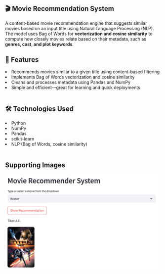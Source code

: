 
## **🎬 Movie Recommendation System**
A content-based movie recommendation engine that suggests similar movies based on an input title using Natural Language Processing (NLP). The model uses Bag of Words for **vectorization and cosine similarity** to compute how closely movies relate based on their metadata, such as **genres, cast, and plot keywords**.

## **🚀 Features**
<li>Recommends movies similar to a given title using content-based filtering</li>

<li>Implements Bag of Words vectorization and cosine similarity</li>

<li>Cleans and processes metadata using Pandas and NumPy</li>

<li>Simple and efficient—great for learning and quick deployments</li>
<br>

## 🛠️ Technologies Used
<li>Python</li>

<li>NumPy</li>

<li>Pandas</li>

<li>scikit-learn</li>

<li>NLP (Bag of Words, cosine similarity)</li>
<br>

## Supporting Images
![image alt](https://github.com/kushagra1429/Movie-Recommendation-System/blob/eefc06f02df9a66787197fb4220692700c158495/Screenshot%202025-05-26%20at%2016.36.20.png)
